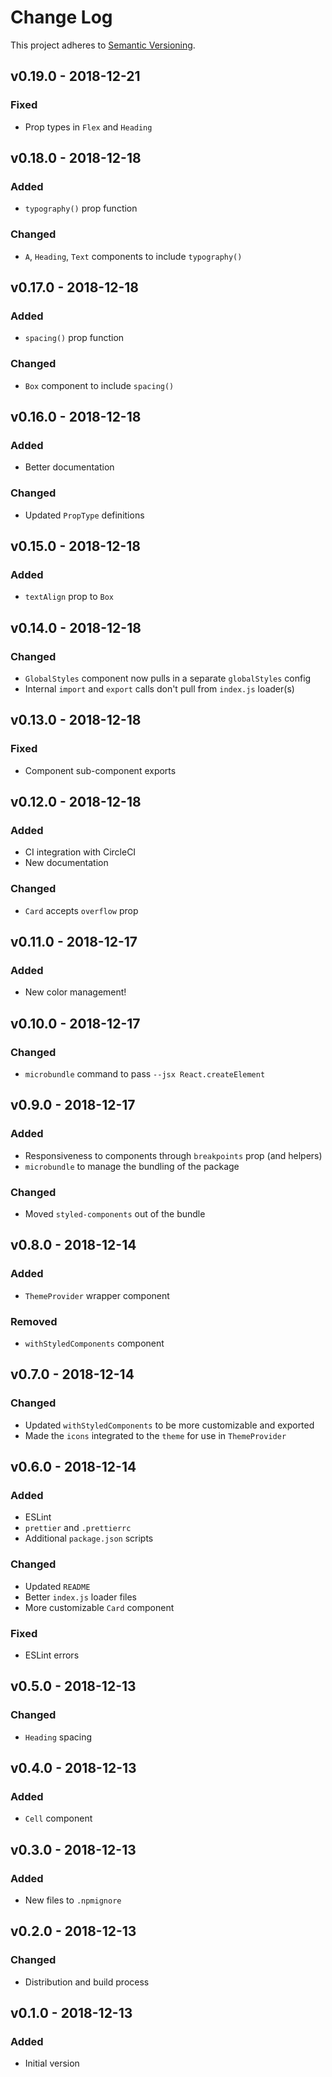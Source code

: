 # Change Log

This project adheres to [Semantic Versioning](https://semver.org/).

## v0.19.0 - 2018-12-21

### Fixed
- Prop types in `Flex` and `Heading`

## v0.18.0 - 2018-12-18

### Added
- `typography()` prop function

### Changed
- `A`, `Heading`, `Text` components to include `typography()`

## v0.17.0 - 2018-12-18

### Added
- `spacing()` prop function

### Changed
- `Box` component to include `spacing()`

## v0.16.0 - 2018-12-18

### Added
- Better documentation

### Changed
- Updated `PropType` definitions

## v0.15.0 - 2018-12-18

### Added
- `textAlign` prop to `Box`

## v0.14.0 - 2018-12-18

### Changed
- `GlobalStyles` component now pulls in a separate `globalStyles` config
- Internal `import` and `export` calls don't pull from `index.js` loader(s)

## v0.13.0 - 2018-12-18

### Fixed
- Component sub-component exports

## v0.12.0 - 2018-12-18

### Added
- CI integration with CircleCI
- New documentation

### Changed
- `Card` accepts `overflow` prop

## v0.11.0 - 2018-12-17

### Added
- New color management!

## v0.10.0 - 2018-12-17

### Changed
- `microbundle` command to pass `--jsx React.createElement`

## v0.9.0 - 2018-12-17

### Added
- Responsiveness to components through `breakpoints` prop (and helpers)
- `microbundle` to manage the bundling of the package

### Changed
- Moved `styled-components` out of the bundle

## v0.8.0 - 2018-12-14

### Added
- `ThemeProvider` wrapper component

### Removed
- `withStyledComponents` component

## v0.7.0 - 2018-12-14

### Changed
- Updated `withStyledComponents` to be more customizable and exported
- Made the `icons` integrated to the `theme` for use in `ThemeProvider`

## v0.6.0 - 2018-12-14

### Added
- ESLint
- `prettier` and `.prettierrc`
- Additional `package.json` scripts

### Changed
- Updated `README`
- Better `index.js` loader files
- More customizable `Card` component

### Fixed
- ESLint errors

## v0.5.0 - 2018-12-13

### Changed
- `Heading` spacing

## v0.4.0 - 2018-12-13

### Added
- `Cell` component

## v0.3.0 - 2018-12-13

### Added
- New files to `.npmignore`

## v0.2.0 - 2018-12-13

### Changed
- Distribution and build process

## v0.1.0 - 2018-12-13

### Added
- Initial version